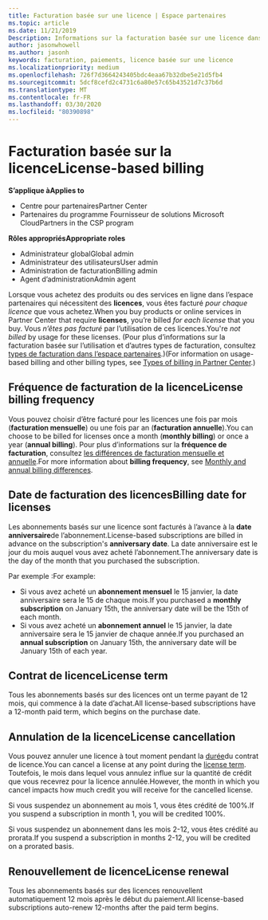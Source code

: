 ```yaml
---
title: Facturation basée sur une licence | Espace partenaires
ms.topic: article
ms.date: 11/21/2019
Description: Informations sur la facturation basée sur une licence dans l’espace partenaires, où vous êtes facturé par licence (et non par utilisation de licence).
author: jasonwhowell
ms.author: jasonh
keywords: facturation, paiements, licence basée sur une licence
ms.localizationpriority: medium
ms.openlocfilehash: 726f7d3664243405bdc4eaa67b32dbe5e21d5fb4
ms.sourcegitcommit: 5dcf8cefd2c4731c6a80e57c65b43521d7c37b6d
ms.translationtype: MT
ms.contentlocale: fr-FR
ms.lasthandoff: 03/30/2020
ms.locfileid: "80390898"
---
```

# <a name="license-based-billing"></a><span data-ttu-id="acb1f-104">Facturation basée sur la licence</span><span class="sxs-lookup"><span data-stu-id="acb1f-104">License-based billing</span></span>

<span data-ttu-id="acb1f-105">**S’applique à**</span><span class="sxs-lookup"><span data-stu-id="acb1f-105">**Applies to**</span></span>

- <span data-ttu-id="acb1f-106">Centre pour partenaires</span><span class="sxs-lookup"><span data-stu-id="acb1f-106">Partner Center</span></span>
- <span data-ttu-id="acb1f-107">Partenaires du programme Fournisseur de solutions Microsoft Cloud</span><span class="sxs-lookup"><span data-stu-id="acb1f-107">Partners in the CSP program</span></span>

<span data-ttu-id="acb1f-108">**Rôles appropriés**</span><span class="sxs-lookup"><span data-stu-id="acb1f-108">**Appropriate roles**</span></span>
-   <span data-ttu-id="acb1f-109">Administrateur global</span><span class="sxs-lookup"><span data-stu-id="acb1f-109">Global admin</span></span>
-   <span data-ttu-id="acb1f-110">Administrateur des utilisateurs</span><span class="sxs-lookup"><span data-stu-id="acb1f-110">User admin</span></span>
-   <span data-ttu-id="acb1f-111">Administration de facturation</span><span class="sxs-lookup"><span data-stu-id="acb1f-111">Billing admin</span></span>
-   <span data-ttu-id="acb1f-112">Agent d’administration</span><span class="sxs-lookup"><span data-stu-id="acb1f-112">Admin agent</span></span>

<span data-ttu-id="acb1f-113">Lorsque vous achetez des produits ou des services en ligne dans l’espace partenaires qui nécessitent des **licences**, vous êtes facturé *pour chaque licence* que vous achetez.</span><span class="sxs-lookup"><span data-stu-id="acb1f-113">When you buy products or online services in Partner Center that require **licenses**, you’re billed *for each license* that you buy.</span></span> <span data-ttu-id="acb1f-114">Vous *n’êtes pas facturé* par l’utilisation de ces licences.</span><span class="sxs-lookup"><span data-stu-id="acb1f-114">You're *not billed* by usage for these licenses.</span></span> <span data-ttu-id="acb1f-115">(Pour plus d’informations sur la facturation basée sur l’utilisation et d’autres types de facturation, consultez [types de facturation dans l’espace partenaires](billing-different-types.md).)</span><span class="sxs-lookup"><span data-stu-id="acb1f-115">(For information on usage-based billing and other billing types, see [Types of billing in Partner Center](billing-different-types.md).)</span></span>

## <a name="license-billing-frequency"></a><span data-ttu-id="acb1f-116">Fréquence de facturation de la licence</span><span class="sxs-lookup"><span data-stu-id="acb1f-116">License billing frequency</span></span>

<span data-ttu-id="acb1f-117">Vous pouvez choisir d’être facturé pour les licences une fois par mois (**facturation mensuelle**) ou une fois par an (**facturation annuelle**).</span><span class="sxs-lookup"><span data-stu-id="acb1f-117">You can choose to be billed for licenses once a month (**monthly billing**) or once a year (**annual billing**).</span></span> <span data-ttu-id="acb1f-118">Pour plus d’informations sur la **fréquence de facturation**, consultez [les différences de facturation mensuelle et annuelle](billing-annual-monthly.md).</span><span class="sxs-lookup"><span data-stu-id="acb1f-118">For more information about **billing frequency**, see [Monthly and annual billing differences](billing-annual-monthly.md).</span></span>

## <a name="billing-date-for-licenses"></a><span data-ttu-id="acb1f-119">Date de facturation des licences</span><span class="sxs-lookup"><span data-stu-id="acb1f-119">Billing date for licenses</span></span>

<span data-ttu-id="acb1f-120">Les abonnements basés sur une licence sont facturés à l’avance à la **date anniversaire**de l’abonnement.</span><span class="sxs-lookup"><span data-stu-id="acb1f-120">License-based subscriptions are billed in advance on the subscription's **anniversary date**.</span></span> <span data-ttu-id="acb1f-121">La date anniversaire est le jour du mois auquel vous avez acheté l’abonnement.</span><span class="sxs-lookup"><span data-stu-id="acb1f-121">The anniversary date is the day of the month that you purchased the subscription.</span></span>

<span data-ttu-id="acb1f-122">Par exemple :</span><span class="sxs-lookup"><span data-stu-id="acb1f-122">For example:</span></span>

- <span data-ttu-id="acb1f-123">Si vous avez acheté un **abonnement mensuel** le 15 janvier, la date anniversaire sera le 15 de chaque mois.</span><span class="sxs-lookup"><span data-stu-id="acb1f-123">If you purchased a **monthly subscription** on January 15th, the anniversary date will be the 15th of each month.</span></span>
- <span data-ttu-id="acb1f-124">Si vous avez acheté un **abonnement annuel** le 15 janvier, la date anniversaire sera le 15 janvier de chaque année.</span><span class="sxs-lookup"><span data-stu-id="acb1f-124">If you purchased an **annual subscription** on January 15th, the anniversary date will be January 15th of each year.</span></span>

## <a name="license-term"></a><span data-ttu-id="acb1f-125">Contrat de licence</span><span class="sxs-lookup"><span data-stu-id="acb1f-125">License term</span></span>

<span data-ttu-id="acb1f-126">Tous les abonnements basés sur des licences ont un terme payant de 12 mois, qui commence à la date d’achat.</span><span class="sxs-lookup"><span data-stu-id="acb1f-126">All license-based subscriptions have a 12-month paid term, which begins on the purchase date.</span></span>

## <a name="license-cancellation"></a><span data-ttu-id="acb1f-127">Annulation de la licence</span><span class="sxs-lookup"><span data-stu-id="acb1f-127">License cancellation</span></span>

<span data-ttu-id="acb1f-128">Vous pouvez annuler une licence à tout moment pendant la [durée](#license-term)du contrat de licence.</span><span class="sxs-lookup"><span data-stu-id="acb1f-128">You can cancel a license at any point during the [license term](#license-term).</span></span> <span data-ttu-id="acb1f-129">Toutefois, le mois dans lequel vous annulez influe sur la quantité de crédit que vous recevrez pour la licence annulée.</span><span class="sxs-lookup"><span data-stu-id="acb1f-129">However, the month in which you cancel impacts how much credit you will receive for the cancelled license.</span></span>

<span data-ttu-id="acb1f-130">Si vous suspendez un abonnement au mois 1, vous êtes crédité de 100%.</span><span class="sxs-lookup"><span data-stu-id="acb1f-130">If you suspend a subscription in month 1, you will be credited 100%.</span></span>

<span data-ttu-id="acb1f-131">Si vous suspendez un abonnement dans les mois 2-12, vous êtes crédité au prorata.</span><span class="sxs-lookup"><span data-stu-id="acb1f-131">If you suspend a subscription in months 2-12, you will be credited on a prorated basis.</span></span>

## <a name="license-renewal"></a><span data-ttu-id="acb1f-132">Renouvellement de licence</span><span class="sxs-lookup"><span data-stu-id="acb1f-132">License renewal</span></span>

<span data-ttu-id="acb1f-133">Tous les abonnements basés sur des licences renouvellent automatiquement 12 mois après le début du paiement.</span><span class="sxs-lookup"><span data-stu-id="acb1f-133">All license-based subscriptions auto-renew 12-months after the paid term begins.</span></span>

